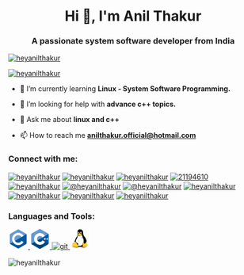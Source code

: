 <h1 align="center">Hi 👋, I'm Anil Thakur</h1>
<h3 align="center">A passionate system software developer from India</h3>

<p align="left"> <a href="https://github.com/ryo-ma/github-profile-trophy"><img src="https://github-profile-trophy.vercel.app/?username=heyanilthakur" alt="heyanilthakur" /></a> </p>

<p align="left"> <a href="https://twitter.com/heyanilthakur" target="blank"><img src="https://img.shields.io/twitter/follow/heyanilthakur?logo=twitter&style=for-the-badge" alt="heyanilthakur" /></a> </p>

- 🌱 I’m currently learning **Linux - System Software Programming.**

- 🤝 I’m looking for help with **advance c++ topics.**

- 💬 Ask me about **linux and c++**

- 📫 How to reach me **anilthakur.official@hotmail.com**

<h3 align="left">Connect with me:</h3>
<p align="left">
<a href="https://dev.to/heyanilthakur" target="blank"><img align="center" src="https://raw.githubusercontent.com/rahuldkjain/github-profile-readme-generator/master/src/images/icons/Social/devto.svg" alt="heyanilthakur" height="30" width="40" /></a>
<a href="https://twitter.com/heyanilthakur" target="blank"><img align="center" src="https://raw.githubusercontent.com/rahuldkjain/github-profile-readme-generator/master/src/images/icons/Social/twitter.svg" alt="heyanilthakur" height="30" width="40" /></a>
<a href="https://linkedin.com/in/heyanilthakur" target="blank"><img align="center" src="https://raw.githubusercontent.com/rahuldkjain/github-profile-readme-generator/master/src/images/icons/Social/linked-in-alt.svg" alt="heyanilthakur" height="30" width="40" /></a>
<a href="https://stackoverflow.com/users/21194610" target="blank"><img align="center" src="https://raw.githubusercontent.com/rahuldkjain/github-profile-readme-generator/master/src/images/icons/Social/stack-overflow.svg" alt="21194610" height="30" width="40" /></a>
<a href="https://instagram.com/heyanilthakur" target="blank"><img align="center" src="https://raw.githubusercontent.com/rahuldkjain/github-profile-readme-generator/master/src/images/icons/Social/instagram.svg" alt="heyanilthakur" height="30" width="40" /></a>
<a href="https://hashnode.com/@heyanilthakur" target="blank"><img align="center" src="https://raw.githubusercontent.com/rahuldkjain/github-profile-readme-generator/master/src/images/icons/Social/hashnode.svg" alt="@heyanilthakur" height="30" width="40" /></a>
<a href="https://medium.com/@heyanilthakur" target="blank"><img align="center" src="https://raw.githubusercontent.com/rahuldkjain/github-profile-readme-generator/master/src/images/icons/Social/medium.svg" alt="@heyanilthakur" height="30" width="40" /></a>
<a href="https://www.codechef.com/users/heyanilthakur" target="blank"><img align="center" src="https://cdn.jsdelivr.net/npm/simple-icons@3.1.0/icons/codechef.svg" alt="heyanilthakur" height="30" width="40" /></a>
<a href="https://www.hackerrank.com/heyanilthakur" target="blank"><img align="center" src="https://raw.githubusercontent.com/rahuldkjain/github-profile-readme-generator/master/src/images/icons/Social/hackerrank.svg" alt="heyanilthakur" height="30" width="40" /></a>
<a href="https://codeforces.com/profile/heyanilthakur" target="blank"><img align="center" src="https://raw.githubusercontent.com/rahuldkjain/github-profile-readme-generator/master/src/images/icons/Social/codeforces.svg" alt="heyanilthakur" height="30" width="40" /></a>
<a href="https://www.leetcode.com/heyanilthakur" target="blank"><img align="center" src="https://raw.githubusercontent.com/rahuldkjain/github-profile-readme-generator/master/src/images/icons/Social/leet-code.svg" alt="heyanilthakur" height="30" width="40" /></a>
</p>

<h3 align="left">Languages and Tools:</h3>
<p align="left"> <a href="https://www.cprogramming.com/" target="_blank" rel="noreferrer"> <img src="https://raw.githubusercontent.com/devicons/devicon/master/icons/c/c-original.svg" alt="c" width="40" height="40"/> </a> <a href="https://www.w3schools.com/cpp/" target="_blank" rel="noreferrer"> <img src="https://raw.githubusercontent.com/devicons/devicon/master/icons/cplusplus/cplusplus-original.svg" alt="cplusplus" width="40" height="40"/> </a> <a href="https://git-scm.com/" target="_blank" rel="noreferrer"> <img src="https://www.vectorlogo.zone/logos/git-scm/git-scm-icon.svg" alt="git" width="40" height="40"/> </a> <a href="https://www.linux.org/" target="_blank" rel="noreferrer"> <img src="https://raw.githubusercontent.com/devicons/devicon/master/icons/linux/linux-original.svg" alt="linux" width="40" height="40"/> </a> </p>

<p><img align="center" src="https://github-readme-stats.vercel.app/api/top-langs?username=heyanilthakur&show_icons=true&locale=en&layout=compact" alt="heyanilthakur" /></p>
